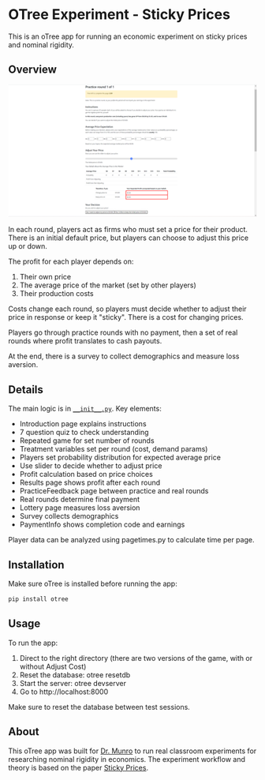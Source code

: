 # OTree Experiment - Sticky Prices

This is an oTree app for running an economic experiment on sticky prices and nominal rigidity.

## Overview

![preview](preview.png)

In each round, players act as firms who must set a price for their product. There is an initial default price, but players can choose to adjust this price up or down.

The profit for each player depends on:

1. Their own price
2. The average price of the market (set by other players)
3. Their production costs

Costs change each round, so players must decide whether to adjust their price in response or keep it "sticky". There is a cost for changing prices.

Players go through practice rounds with no payment, then a set of real rounds where profit translates to cash payouts.

At the end, there is a survey to collect demographics and measure loss aversion.

## Details

The main logic is in [`__init__.py`](https://github.com/cjy-2001/sticky-prices/blob/main/sticky_prices_WithCost/__init__.py). Key elements:

- Introduction page explains instructions
- 7 question quiz to check understanding
- Repeated game for set number of rounds
- Treatment variables set per round (cost, demand params)
- Players set probability distribution for expected average price
- Use slider to decide whether to adjust price
- Profit calculation based on price choices
- Results page shows profit after each round
- PracticeFeedback page between practice and real rounds
- Real rounds determine final payment
- Lottery page measures loss aversion
- Survey collects demographics
- PaymentInfo shows completion code and earnings

Player data can be analyzed using pagetimes.py to calculate time per page.

## Installation

Make sure oTree is installed before running the app:

```bash
pip install otree
```

## Usage

To run the app:

1. Direct to the right directory (there are two versions of the game, with or without Adjust Cost)
2. Reset the database: otree resetdb
3. Start the server: otree devserver
4. Go to http://localhost:8000

Make sure to reset the database between test sessions.

## About

This oTree app was built for [Dr. Munro](https://sites.google.com/site/munrodavidr/home) to run real classroom experiments for researching nominal rigidity in economics. The experiment workflow and theory is based on the paper [Sticky Prices](https://www.nber.org/system/files/working_papers/w2327/w2327.pdf).
